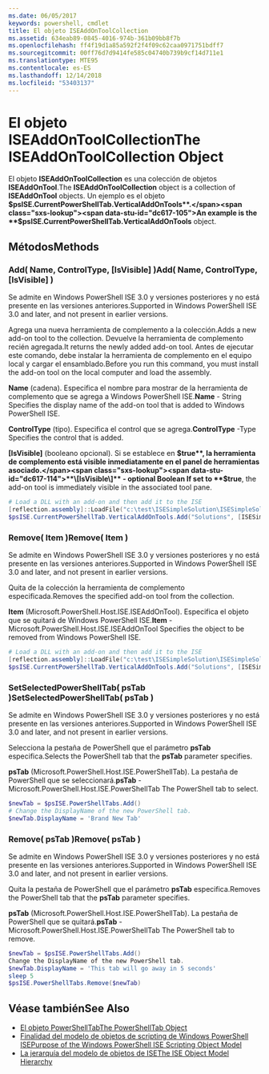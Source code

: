 ```yaml
---
ms.date: 06/05/2017
keywords: powershell, cmdlet
title: El objeto ISEAddOnToolCollection
ms.assetid: 634eab89-0845-4016-974b-361b09bb8f7b
ms.openlocfilehash: ff4f19d1a85a592f2f4f09c62caa0971751bdff7
ms.sourcegitcommit: 00ff76d7d9414fe585c04740b739b9cf14d711e1
ms.translationtype: MTE95
ms.contentlocale: es-ES
ms.lasthandoff: 12/14/2018
ms.locfileid: "53403137"
---
```

# <a name="the-iseaddontoolcollection-object"></a><span data-ttu-id="dc617-103">El objeto ISEAddOnToolCollection</span><span class="sxs-lookup"><span data-stu-id="dc617-103">The ISEAddOnToolCollection Object</span></span>

<span data-ttu-id="dc617-104">El objeto **ISEAddOnToolCollection** es una colección de objetos **ISEAddOnTool**.</span><span class="sxs-lookup"><span data-stu-id="dc617-104">The **ISEAddOnToolCollection** object is a collection of **ISEAddOnTool** objects.</span></span> <span data-ttu-id="dc617-105">Un ejemplo es el objeto **$psISE.CurrentPowerShellTab.VerticalAddOnTools**.</span><span class="sxs-lookup"><span data-stu-id="dc617-105">An example is the **$psISE.CurrentPowerShellTab.VerticalAddOnTools** object.</span></span>

## <a name="methods"></a><span data-ttu-id="dc617-106">Métodos</span><span class="sxs-lookup"><span data-stu-id="dc617-106">Methods</span></span>

### <a name="add-name-controltype-isvisible-"></a><span data-ttu-id="dc617-107">Add\( Name, ControlType, \[IsVisible\] \)</span><span class="sxs-lookup"><span data-stu-id="dc617-107">Add\( Name, ControlType, \[IsVisible\] \)</span></span>

<span data-ttu-id="dc617-108">Se admite en Windows PowerShell ISE 3.0 y versiones posteriores y no está presente en las versiones anteriores.</span><span class="sxs-lookup"><span data-stu-id="dc617-108">Supported in Windows PowerShell ISE 3.0 and later, and not present in earlier versions.</span></span>

<span data-ttu-id="dc617-109">Agrega una nueva herramienta de complemento a la colección.</span><span class="sxs-lookup"><span data-stu-id="dc617-109">Adds a new add-on tool to the collection.</span></span> <span data-ttu-id="dc617-110">Devuelve la herramienta de complemento recién agregada.</span><span class="sxs-lookup"><span data-stu-id="dc617-110">It returns the newly added add-on tool.</span></span> <span data-ttu-id="dc617-111">Antes de ejecutar este comando, debe instalar la herramienta de complemento en el equipo local y cargar el ensamblado.</span><span class="sxs-lookup"><span data-stu-id="dc617-111">Before you run this command, you must install the add-on tool on the local computer and load the assembly.</span></span>

<span data-ttu-id="dc617-112">**Name** (cadena). Especifica el nombre para mostrar de la herramienta de complemento que se agrega a Windows PowerShell ISE.</span><span class="sxs-lookup"><span data-stu-id="dc617-112">**Name** - String Specifies the display name of the add-on tool that is added to Windows PowerShell ISE.</span></span>

<span data-ttu-id="dc617-113">**ControlType** (tipo). Especifica el control que se agrega.</span><span class="sxs-lookup"><span data-stu-id="dc617-113">**ControlType** -Type Specifies the control that is added.</span></span>

<span data-ttu-id="dc617-114">**\[IsVisible\]** (booleano opcional). Si se establece en **$true**, la herramienta de complemento está visible inmediatamente en el panel de herramientas asociado.</span><span class="sxs-lookup"><span data-stu-id="dc617-114">**\[IsVisible\]** - optional Boolean If set to **$true**, the add-on tool is immediately visible in the associated tool pane.</span></span>

```powershell
# Load a DLL with an add-on and then add it to the ISE
[reflection.assembly]::LoadFile("c:\test\ISESimpleSolution\ISESimpleSolution.dll")
$psISE.CurrentPowerShellTab.VerticalAddOnTools.Add("Solutions", [ISESimpleSolution.Solution], $true)
```

### <a name="remove-item-"></a><span data-ttu-id="dc617-115">Remove\( Item \)</span><span class="sxs-lookup"><span data-stu-id="dc617-115">Remove\( Item \)</span></span>

<span data-ttu-id="dc617-116">Se admite en Windows PowerShell ISE 3.0 y versiones posteriores y no está presente en las versiones anteriores.</span><span class="sxs-lookup"><span data-stu-id="dc617-116">Supported in Windows PowerShell ISE 3.0 and later, and not present in earlier versions.</span></span>

<span data-ttu-id="dc617-117">Quita de la colección la herramienta de complemento especificada.</span><span class="sxs-lookup"><span data-stu-id="dc617-117">Removes the specified add-on tool from the collection.</span></span>

<span data-ttu-id="dc617-118">**Item** (Microsoft.PowerShell.Host.ISE.ISEAddOnTool). Especifica el objeto que se quitará de Windows PowerShell ISE.</span><span class="sxs-lookup"><span data-stu-id="dc617-118">**Item** - Microsoft.PowerShell.Host.ISE.ISEAddOnTool Specifies the object to be removed from Windows PowerShell ISE.</span></span>

```powershell
# Load a DLL with an add-on and then add it to the ISE
[reflection.assembly]::LoadFile("c:\test\ISESimpleSolution\ISESimpleSolution.dll")
$psISE.CurrentPowerShellTab.VerticalAddOnTools.Add("Solutions", [ISESimpleSolution.Solution], $true)
```

### <a name="setselectedpowershelltab-pstab-"></a><span data-ttu-id="dc617-119">SetSelectedPowerShellTab\( psTab \)</span><span class="sxs-lookup"><span data-stu-id="dc617-119">SetSelectedPowerShellTab\( psTab \)</span></span>

<span data-ttu-id="dc617-120">Se admite en Windows PowerShell ISE 3.0 y versiones posteriores y no está presente en las versiones anteriores.</span><span class="sxs-lookup"><span data-stu-id="dc617-120">Supported in Windows PowerShell ISE 3.0 and later, and not present in earlier versions.</span></span>

<span data-ttu-id="dc617-121">Selecciona la pestaña de PowerShell que el parámetro **psTab** especifica.</span><span class="sxs-lookup"><span data-stu-id="dc617-121">Selects the PowerShell tab that the **psTab** parameter specifies.</span></span>

<span data-ttu-id="dc617-122">**psTab** (Microsoft.PowerShell.Host.ISE.PowerShellTab). La pestaña de PowerShell que se seleccionará.</span><span class="sxs-lookup"><span data-stu-id="dc617-122">**psTab** - Microsoft.PowerShell.Host.ISE.PowerShellTab The PowerShell tab to select.</span></span>

```powershell
$newTab = $psISE.PowerShellTabs.Add()
# Change the DisplayName of the new PowerShell tab.
$newTab.DisplayName = 'Brand New Tab'
```

### <a name="remove-pstab-"></a><span data-ttu-id="dc617-123">Remove\( psTab \)</span><span class="sxs-lookup"><span data-stu-id="dc617-123">Remove\( psTab \)</span></span>

<span data-ttu-id="dc617-124">Se admite en Windows PowerShell ISE 3.0 y versiones posteriores y no está presente en las versiones anteriores.</span><span class="sxs-lookup"><span data-stu-id="dc617-124">Supported in Windows PowerShell ISE 3.0 and later, and not present in earlier versions.</span></span>

<span data-ttu-id="dc617-125">Quita la pestaña de PowerShell que el parámetro **psTab** especifica.</span><span class="sxs-lookup"><span data-stu-id="dc617-125">Removes the PowerShell tab that the **psTab** parameter specifies.</span></span>

<span data-ttu-id="dc617-126">**psTab** (Microsoft.PowerShell.Host.ISE.PowerShellTab). La pestaña de PowerShell que se quitará.</span><span class="sxs-lookup"><span data-stu-id="dc617-126">**psTab** - Microsoft.PowerShell.Host.ISE.PowerShellTab The PowerShell tab to remove.</span></span>

```powershell
$newTab = $psISE.PowerShellTabs.Add()
Change the DisplayName of the new PowerShell tab.
$newTab.DisplayName = 'This tab will go away in 5 seconds'
sleep 5
$psISE.PowerShellTabs.Remove($newTab)
```

## <a name="see-also"></a><span data-ttu-id="dc617-127">Véase también</span><span class="sxs-lookup"><span data-stu-id="dc617-127">See Also</span></span>

- [<span data-ttu-id="dc617-128">El objeto PowerShellTab</span><span class="sxs-lookup"><span data-stu-id="dc617-128">The PowerShellTab Object</span></span>](The-PowerShellTab-Object.md)
- [<span data-ttu-id="dc617-129">Finalidad del modelo de objetos de scripting de Windows PowerShell ISE</span><span class="sxs-lookup"><span data-stu-id="dc617-129">Purpose of the Windows PowerShell ISE Scripting Object Model</span></span>](Purpose-of-the-Windows-PowerShell-ISE-Scripting-Object-Model.md)
- [<span data-ttu-id="dc617-130">La jerarquía del modelo de objetos de ISE</span><span class="sxs-lookup"><span data-stu-id="dc617-130">The ISE Object Model Hierarchy</span></span>](The-ISE-Object-Model-Hierarchy.md)